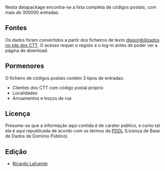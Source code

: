 Nesta datapackage encontra-se a lista completa de códigos postais, com mais de 300000 entradas.


Fontes
------

Os dados foram convertidos a partir dos ficheiros de texto [disponibilizados no
site dos
CTT](https://www.ctt.pt/feapl_2/app/restricted/postalCodeSearch/postalCodeDownloadFiles.jspx).
O acesso requer o registo e o log-in antes de poder ver a página de download.


Pormenores
----------

O ficheiro de códigos postais contém 3 tipos de entradas:

* Clientes dos CTT com código postal próprio
* Localidades
* Arruamentos e troços de rua


Licença
-------

Presume-se que a informação aqui contida é de caráter público, e como tal ela é
aqui republicada de acordo com os termos da
[PDDL](http://opendatacommons.org/licenses/pddl/) (Licença de Base de Dados de
Domínio Público).


Edição
------

  * [Ricardo Lafuente](http://twitter.com/rlaf)
